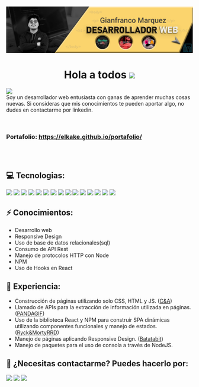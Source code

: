 [![ELKAKE](files/banner_gh.jpg)](https://www.linkedin.com/in/gianfranco-marquez-ruiz-b0021224a/)

<h1 align="center">Hola a todos <img src="https://media.giphy.com/media/hvRJCLFzcasrR4ia7z/giphy.gif" width="5%"></h1>


<img align="left" src='https://i.giphy.com/media/13HgwGsXF0aiGY/giphy.webp' width='500"'><p align="rigth">Soy un desarrollador web entusiasta con ganas de aprender muchas cosas nuevas. Si consideras que mis conocimientos te pueden aportar algo, no dudes en contactarme por linkedin.</p>
<br>
### Portafolio: https://elkake.github.io/portafolio/
<br>
<br>

## 💻 Tecnologias:
 <p align="left">
    <img src="https://img.shields.io/badge/-Visual%20Studio%20Code-23A9F2?style=flat-square&logo=Visual%20Studio%20Code&logoColor=white"/>
    <img src="https://img.shields.io/badge/-Github-181717?style=flat-square&logo=GitHub&logoColor=white"/>
    <img src="https://img.shields.io/badge/-Git-F44D27?style=flat-square&logo=Git&logoColor=white"/>
    <img src="https://img.shields.io/badge/-NPM-CB3837?style=flat-square&logo=NPM&logoColor=white"/>
    <img src="https://img.shields.io/badge/-MySQL-F29111?style=flat-square&logo=MySQL&logoColor=white"/>
    <img src="https://img.shields.io/badge/-Insomnia-5849BE?style=flat-square&logo=Insomnia&logoColor=white"/>
    <img src="https://img.shields.io/badge/-ESLint-4B32C3?style=flat-square&logo=ESLint&logoColor=white"/>
    <img src="https://img.shields.io/badge/-HTML5-E34F26?style=flat-square&logo=HTML5&logoColor=white"/>
    <img src="https://img.shields.io/badge/-CSS3-1572B6?style=flat-square&logo=CSS3&logoColor=white"/>
   <img src="https://img.shields.io/badge/-JavaScript-yellow?style=flat-square&logo=JavaScript&logoColor=white"/>  
    <img src="https://img.shields.io/badge/-React-61DAFB?style=flat-square&logo=React&logoColor=white"/>  
  <img src="https://img.shields.io/badge/-ReactRouterDOM-CA4245?style=flat-square&logo=ReactRouter&logoColor=white"/> 
  <img src="https://img.shields.io/badge/-Node-339933?style=flat-square&logo=nodedotjs&logoColor=white"/> 
  <img src="https://img.shields.io/badge/-Express-000000?style=flat-square&logo=express&logoColor=white"/>
  <img src="https://img.shields.io/badge/-Vite-646CFF?style=flat-square&logo=vite&logoColor=white"/>
  </p>

## ⚡ Conocimientos:
- Desarrollo web
- Responsive Design
- Uso de base de datos relacionales(sql)
- Consumo de API Rest
- Manejo de protocolos HTTP con Node
- NPM
- Uso de Hooks en React

## 💼 Experiencia:
- Construcción de páginas utilizando solo CSS, HTML y JS. (<a href="https://elkake.github.io/CyA_Pets/">C&A</a>)
- Llamado de APIs para la extracción de información utilizada en páginas. (<a href="https://elkake.github.io/pandagif/">PANDAGIF</a>)
- Uso de la biblioteca React y NPM para construir SPA dinámicas utilizando componentes funcionales y manejo de estados. (<a href="https://elkake.github.io/routerdom/#/personajes">Ryck&MortyRRD</a>)
- Manejo de páginas aplicando Responsive Design. (<a href="https://elkake.github.io/batatabit/">Batatabit</a>)
- Manejo de paquetes para el uso de consola a través de NodeJS.

## 🧔 ¿Necesitas contactarme? Puedes hacerlo por:
<p>  
  <p><a href="mailto:gianco.marquez@gmail.com"><img src="https://img.shields.io/badge/e‑mail-D14836.svg?style=for-the-badge&logo=GMail&logoColor=white"/></a>
  <a href="https://www.instagram.com/g1akeruz/"><img src="https://img.shields.io/badge/instagram-E4405F.svg?style=for-the-badge&logo=instagram&logoColor=white"/></a>
  <a href="https://www.linkedin.com/in/giancomarquez/"><img src="https://img.shields.io/badge/linkedin-0077B5.svg?style=for-the-badge&logo=linkedin&logoColor=white"/></a></p>
